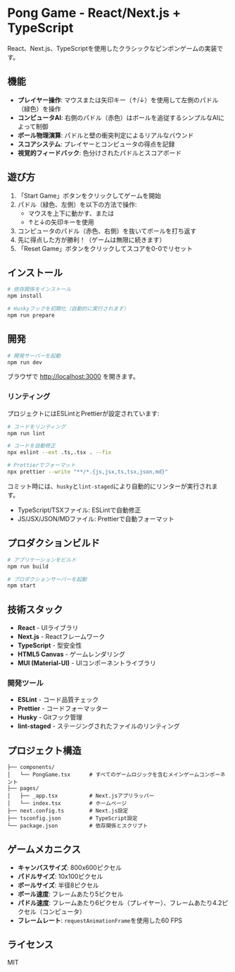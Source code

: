 # Pong Game - React/Next.js + TypeScript

React、Next.js、TypeScriptを使用したクラシックなピンポンゲームの実装です。

## 機能

- **プレイヤー操作**: マウスまたは矢印キー（↑/↓）を使用して左側のパドル（緑色）を操作
- **コンピュータAI**: 右側のパドル（赤色）はボールを追従するシンプルなAIによって制御
- **ボール物理演算**: パドルと壁の衝突判定によるリアルなバウンド
- **スコアシステム**: プレイヤーとコンピュータの得点を記録
- **視覚的フィードバック**: 色分けされたパドルとスコアボード

## 遊び方

1. 「Start Game」ボタンをクリックしてゲームを開始
2. パドル（緑色、左側）を以下の方法で操作:
   - マウスを上下に動かす、または
   - ↑と↓の矢印キーを使用
3. コンピュータのパドル（赤色、右側）を抜いてボールを打ち返す
4. 先に得点した方が勝利！（ゲームは無限に続きます）
5. 「Reset Game」ボタンをクリックしてスコアを0-0でリセット

## インストール

```bash
# 依存関係をインストール
npm install

# Huskyフックを初期化（自動的に実行されます）
npm run prepare
```

## 開発

```bash
# 開発サーバーを起動
npm run dev
```

ブラウザで [http://localhost:3000](http://localhost:3000) を開きます。

### リンティング

プロジェクトにはESLintとPrettierが設定されています:

```bash
# コードをリンティング
npm run lint

# コードを自動修正
npx eslint --ext .ts,.tsx . --fix

# Prettierでフォーマット
npx prettier --write "**/*.{js,jsx,ts,tsx,json,md}"
```

コミット時には、`husky`と`lint-staged`により自動的にリンターが実行されます。

- TypeScript/TSXファイル: ESLintで自動修正
- JS/JSX/JSON/MDファイル: Prettierで自動フォーマット

## プロダクションビルド

```bash
# アプリケーションをビルド
npm run build

# プロダクションサーバーを起動
npm start
```

## 技術スタック

- **React** - UIライブラリ
- **Next.js** - Reactフレームワーク
- **TypeScript** - 型安全性
- **HTML5 Canvas** - ゲームレンダリング
- **MUI (Material-UI)** - UIコンポーネントライブラリ

### 開発ツール

- **ESLint** - コード品質チェック
- **Prettier** - コードフォーマッター
- **Husky** - Gitフック管理
- **lint-staged** - ステージングされたファイルのリンティング

## プロジェクト構造

```
├── components/
│   └── PongGame.tsx      # すべてのゲームロジックを含むメインゲームコンポーネント
├── pages/
│   ├── _app.tsx          # Next.jsアプリラッパー
│   └── index.tsx         # ホームページ
├── next.config.ts        # Next.js設定
├── tsconfig.json         # TypeScript設定
└── package.json          # 依存関係とスクリプト
```

## ゲームメカニクス

- **キャンバスサイズ**: 800x600ピクセル
- **パドルサイズ**: 10x100ピクセル
- **ボールサイズ**: 半径8ピクセル
- **ボール速度**: フレームあたり5ピクセル
- **パドル速度**: フレームあたり6ピクセル（プレイヤー）、フレームあたり4.2ピクセル（コンピュータ）
- **フレームレート**: `requestAnimationFrame`を使用した60 FPS

## ライセンス

MIT
